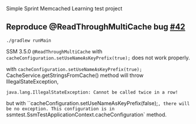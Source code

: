 Simple Sprint Memcached Learning test project

## Reproduce @ReadThroughMultiCache bug [#42](https://github.com/ragnor/simple-spring-memcached/issues/42)

```
./gradlew runMain
```

SSM 3.5.0 `@ReadThroughMultiCache` with `cacheConfiguration.setUseNameAsKeyPrefix(true);` does not work properly.

with `cacheConfiguration.setUseNameAsKeyPrefix(true);` CacheService.getStringsFromCache() method will throw IllegalStateException,
```
java.lang.IllegalStateException: Cannot be called twice in a row!
```
but with ``cacheConfiguration.setUseNameAsKeyPrefix(false);`, there will be no exception.
This configuration is in `ssmtest.SsmTestApplicationContext.cacheConfiguration` method.